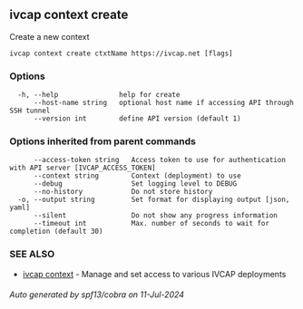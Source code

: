 ## ivcap context create

Create a new context

```
ivcap context create ctxtName https://ivcap.net [flags]
```

### Options

```
  -h, --help               help for create
      --host-name string   optional host name if accessing API through SSH tunnel
      --version int        define API version (default 1)
```

### Options inherited from parent commands

```
      --access-token string   Access token to use for authentication with API server [IVCAP_ACCESS_TOKEN]
      --context string        Context (deployment) to use
      --debug                 Set logging level to DEBUG
      --no-history            Do not store history
  -o, --output string         Set format for displaying output [json, yaml]
      --silent                Do not show any progress information
      --timeout int           Max. number of seconds to wait for completion (default 30)
```

### SEE ALSO

* [ivcap context](ivcap_context.md)	 - Manage and set access to various IVCAP deployments

###### Auto generated by spf13/cobra on 11-Jul-2024
